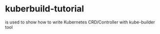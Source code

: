 # kuberbuild-tutorial
is used to show how to write Kubernetes CRD/Controller with kube-builder tool
